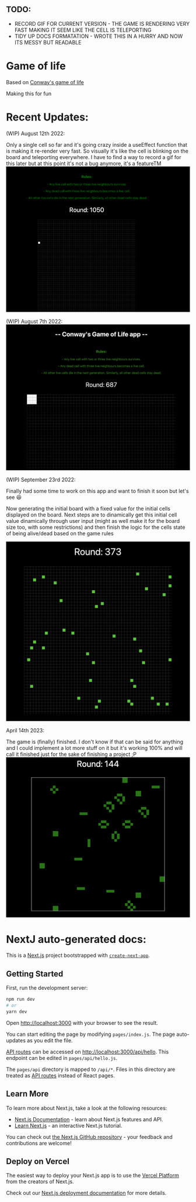 ## TODO:

-   RECORD GIF FOR CURRENT VERSION - THE GAME IS RENDERING VERY FAST MAKING IT SEEM LIKE THE CELL IS TELEPORTING
-   TIDY UP DOCS FORMATATION - WROTE THIS IN A HURRY AND NOW ITS MESSY BUT READABLE

# Game of life

Based on [Conway's game of life](https://en.wikipedia.org/wiki/Conway%27s_Game_of_Life)

Making this for fun

# Recent Updates:

(WIP) August 12th 2022:

Only a single cell so far and it's going crazy inside a useEffect function that is making it re-render very fast. So visually it's like the cell is blinking on the board and teleporting everywhere. I have to find a way to record a gif for this later but at this point it's not a bug anymore, it's a featureTM
![](V1.1.2.png)

(WIP) August 7th 2022:
![img](20220807184512.png)

(WIP) September 23rd 2022:

Finally had some time to work on this app and want to finish it soon but let's see :laughing:

Now generating the initial board with a fixed value for the initial cells displayed on the board. Next steps are to dinamically get this initial cell value dinamically through user input (might as well make it for the board size too, with some restrictions) and then finish the logic for the cells state of being alive/dead based on the game rules

![img](20220923133517.png)

April 14th 2023:

The game is (finally) finished. I don't know if that can be said for anything and I could implement a lot more stuff on it but it's working 100% and will call it finished just for the sake of finishing a project ;P
![img](20230414180126.png)

# NextJ auto-generated docs:

This is a [Next.js](https://nextjs.org/) project bootstrapped with [`create-next-app`](https://github.com/vercel/next.js/tree/canary/packages/create-next-app).

## Getting Started

First, run the development server:

```bash
npm run dev
# or
yarn dev
```

Open [http://localhost:3000](http://localhost:3000) with your browser to see the result.

You can start editing the page by modifying `pages/index.js`. The page auto-updates as you edit the file.

[API routes](https://nextjs.org/docs/api-routes/introduction) can be accessed on [http://localhost:3000/api/hello](http://localhost:3000/api/hello). This endpoint can be edited in `pages/api/hello.js`.

The `pages/api` directory is mapped to `/api/*`. Files in this directory are treated as [API routes](https://nextjs.org/docs/api-routes/introduction) instead of React pages.

## Learn More

To learn more about Next.js, take a look at the following resources:

-   [Next.js Documentation](https://nextjs.org/docs) - learn about Next.js features and API.
-   [Learn Next.js](https://nextjs.org/learn) - an interactive Next.js tutorial.

You can check out [the Next.js GitHub repository](https://github.com/vercel/next.js/) - your feedback and contributions are welcome!

## Deploy on Vercel

The easiest way to deploy your Next.js app is to use the [Vercel Platform](https://vercel.com/new?utm_medium=default-template&filter=next.js&utm_source=create-next-app&utm_campaign=create-next-app-readme) from the creators of Next.js.

Check out our [Next.js deployment documentation](https://nextjs.org/docs/deployment) for more details.
